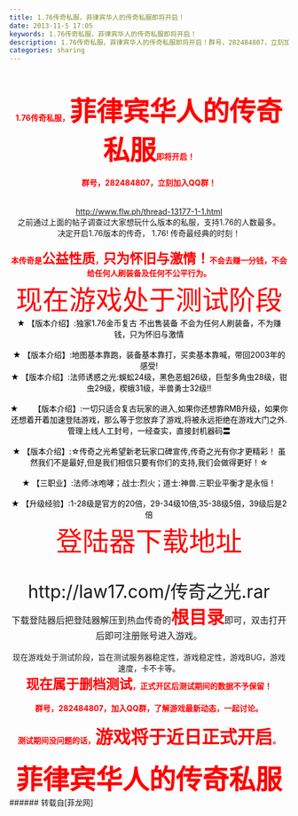 ```yaml
---
title: 1.76传奇私服，菲律宾华人的传奇私服即将开启！
date: 2013-11-5 17:05
keywords: 1.76传奇私服，菲律宾华人的传奇私服即将开启！
description: 1.76传奇私服，菲律宾华人的传奇私服即将开启！群号，282484807，立刻加入QQ群！http://www.flw.ph/thread-13177-1-1.html之前通过上面的帖子调查过大家想玩什么版本的私服，支持1.76的人数最多。决定开启1.76版本的传奇， 1.76! 传奇最经典的时刻！本传奇是公益性质，只为怀旧与激情！不会去赚一分钱，不会给任何人刷装备及任何不公平行为。现在游戏处于测试阶段★ 【版本介绍】:独家1.76金币复古 不出售装备 不会为任何人刷装备，不为赚钱，只为怀旧与激情       ★ 【版本介绍】:地图基本靠跑，装备基本靠打，买卖基本靠喊，带回2003年的感受!★ 【版本介绍】:法师诱惑之光:蜈蚣24级，黑色恶蛆26级，巨型多角虫28级，钳虫29级，楔蛾31级，半兽勇士32级!!      ★       【版本介绍】:一切只适合复古玩家的进入,如果你还想靠RMB升级，如果你还想着开着加速登陆游戏，那么等于您放弃了游戏,将被永远拒绝在游戏大门之外.管理上线人工封号，一经查实，直接封机器码〓            ★ 【版本介绍】:☆传奇之光希望新老玩家口碑宣传,传奇之光有你才更精彩！ 虽然我们不是最好,但是我们相信只要有你们的支持,我们会做得更好！☆      ★ 【三职业】:法师:冰咆哮；战士:烈火；道士:神兽.三职业平衡才是永恒！      ★ 【升级经验】:1-28级是官方的20倍，29-34级10倍,35-38级5倍，39级后是2倍登陆器下载地址http://law17.com/传奇之光.rar下载登陆器后把登陆器解压到热血传奇的根目录即可，双击打开后即可注册账号进入游戏。现在游戏处于测试阶段，旨在测试服务器稳定性，游戏稳定性，游戏BUG，游戏速度，卡不卡等。现在属于删档测试，正式开区后测试期间的数据不予保留！群号，282484807，加入QQ群，了解游戏最新动态，一起讨论。测试期间没问题的话，游戏将于近日正式开启。菲律宾华人的传奇私服
categories: sharing
---
```

<td class="t_f" id="postmessage_73028">

<br/>
<br/>
<div align="center"><strong><font color="Red">1.76传奇私服，<font size="7">菲律宾华人的传奇私服</font>即将开启！</font></strong></div><br/>
<div align="center"><font color="Red"><strong>群号，282484807，立刻加入QQ群！</strong></font><br/>
</div><div align="center"><br/>
<br/>
<a href="http://www.flw.ph/thread-13177-1-1.html" target="_blank">http://www.flw.ph/thread-13177-1-1.html</a><br/>
之前通过上面的帖子调查过大家想玩什么版本的私服，支持1.76的人数最多。<br/>
决定开启1.76版本的传奇， 1.76! 传奇最经典的时刻！<br/>
<strong><font color="Red"><br/>
本传奇是<font size="5">公益性质</font>，<font size="5">只为怀旧与激情！</font>不会去赚一分钱，不会给任何人刷装备及任何不公平行为。</font></strong><br/>
<font size="7"><font color="Red">现在游戏处于测试阶段</font></font><br/>
</div><div align="center"><font color="Black">★ 【版本介绍】:独家1.76金币复古 不出售装备 不会为任何人刷装备，不为赚钱，只为怀旧与激情</font> </div><div align="center"><font color="Black">      </font></div><div align="center"><font color="Black">★ 【版本介绍】:地图基本靠跑，装备基本靠打，买卖基本靠喊，带回2003年的感受!</font></div><div align="center"><font color="Black">★ 【版本介绍】:法师诱惑之光:蜈蚣24级，黑色恶蛆26级，巨型多角虫28级，钳虫29级，楔蛾31级，半兽勇士32级!!</font></div><div align="center"><font color="Black">      </font></div><div align="center"><font color="Black">★       【版本介绍】:一切只适合复古玩家的进入,如果你还想靠RMB升级，如果你还想着开着加速登陆游戏，那么等于您放弃了游戏,将被永远拒绝在游戏大门之外.管理上线人工封号，一经查实，直接封机器码〓</font></div><div align="center"><font color="Black">            </font></div><div align="center"><font color="Black">★ 【版本介绍】:☆传奇之光希望新老玩家口碑宣传,传奇之光有你才更精彩！ 虽然我们不是最好,但是我们相信只要有你们的支持,我们会做得更好！☆</font></div><div align="center"><font color="Black">      </font></div><div align="center"><font color="Black">★ 【三职业】:法师:冰咆哮；战士:烈火；道士:神兽.三职业平衡才是永恒！</font></div><div align="center"><font color="Black">      </font></div><div align="center"><font color="Black">★ 【升级经验】:1-28级是官方的20倍，29-34级10倍,35-38级5倍，39级后是2倍<br/>
</font><font size="7"><font color="Red">登陆器下载地址</font></font><br/>
</div><br/>
<div align="center"><br/>
<font size="6">http://law17.com/传奇之光.rar</font></div><div align="center"><font size="7"><font size="3">下载登陆器后把登陆器解压到热血传奇的<font size="6"><font color="Red"><strong>根目录</strong></font></font>即可，双击打开后即可注册账号进入游戏。</font></font></div><br/>
<div align="center">现在游戏处于测试阶段，旨在测试服务器稳定性，游戏稳定性，游戏BUG，游戏速度，卡不卡等。</div><div align="center"><strong><font color="Red"><font size="5">现在属于删档测试</font>，正式开区后测试期间的数据不予保留！<br/>
<br/>
</font></strong></div><div align="center"><font color="Red"><strong>群号，282484807，</strong></font><strong><font color="Red">加入QQ群，了解游戏最新动态，一起讨论。</font></strong><br/>
<br/>
</div><div align="center"><strong><font color="Red">测试期间没问题的话，<font size="6">游戏将于近日正式开启</font>。</font></strong><br/>
<br/>
</div><div align="center"><strong><font color="Red"><font size="7">菲律宾华人的传奇私服</font></font></strong></div></td>
###### 转载自[菲龙网]